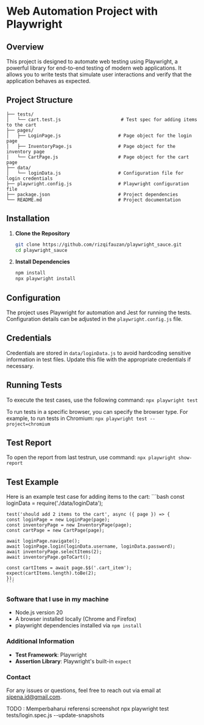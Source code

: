 # Web Automation Project with Playwright

## Overview

This project is designed to automate web testing using Playwright, a powerful library for end-to-end testing of modern web applications. It allows you to write tests that simulate user interactions and verify that the application behaves as expected.

## Project Structure
```
├── tests/
│   └── cart.test.js                      # Test spec for adding items to the cart
├── pages/
│   ├── LoginPage.js                     # Page object for the login page
│   ├── InventoryPage.js                 # Page object for the inventory page
│   └── CartPage.js                      # Page object for the cart page
├── data/
│   └── loginData.js                     # Configuration file for login credentials
├── playwright.config.js                 # Playwright configuration file
├── package.json                         # Project dependencies
└── README.md                            # Project documentation
```

## Installation

1. **Clone the Repository**

    ```bash
    git clone https://github.com/rizqifauzan/playwright_sauce.git
    cd playwright_sauce
    ```

2. **Install Dependencies**
    ```bash
    npm install
    npx playwright install
    ```

## Configuration

The project uses Playwright for automation and Jest for running the tests. Configuration details can be adjusted in the `playwright.config.js` file.

## Credentials

Credentials are stored in `data/loginData.js` to avoid hardcoding sensitive information in test files. Update this file with the appropriate credentials if necessary.

## Running Tests

To execute the test cases, use the following command:
    ```
    npx playwright test
    ```

To run tests in a specific browser, you can specify the browser type. For example, to run tests in Chromium:
    ```
    npx playwright test --project=chromium
    ```
## Test Report ##
To open the report from last testrun, use command: 
    ```
    npx playwright show-report
    ```
  


## Test Example
Here is an example test case for adding items to the cart:
    ```bash
    const loginData = require('./data/loginData');

    test('should add 2 items to the cart', async ({ page }) => {
    const loginPage = new LoginPage(page);
    const inventoryPage = new InventoryPage(page);
    const cartPage = new CartPage(page);

    await loginPage.navigate();
    await loginPage.login(loginData.username, loginData.password);
    await inventoryPage.selectItems(2);
    await inventoryPage.goToCart();

    const cartItems = await page.$$('.cart_item');
    expect(cartItems.length).toBe(2);
    });
    ```

### Software that I use in my machine
- Node.js version 20
- A browser installed locally (Chrome and Firefox)
- playwright dependencies installed via `npm install`

### Additional Information

- **Test Framework**: Playwright
- **Assertion Library**: Playwright's built-in `expect`

### Contact

For any issues or questions, feel free to reach out via email at [sipena.id@gmail.com](mailto:sipena.id@gmail.com).

TODO : Memperbaharui referensi screenshot
npx playwright test tests/login.spec.js
 --update-snapshots